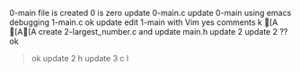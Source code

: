 0-main file is created
0 is zero
update 0-main.c
update 0-main using emacs
debugging 1-main.c
ok
update
edit 1-main with Vim
yes
comments
k
[A
[A[A
create 2-largest_number.c and update main.h
update 2
update 2
??
ok
>ok
update 2
h
update 3
c
l
